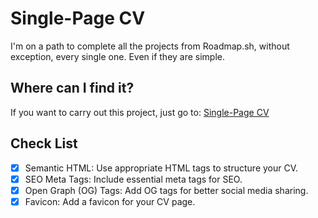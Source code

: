 # Single-Page CV 

I'm on a path to complete all the projects from Roadmap.sh, without exception, every single one. Even if they are simple.

## Where can I find it?

If you want to carry out this project, just go to: [Single-Page CV](https://roadmap.sh/projects/single-page-cv)

## Check List
- [X]  Semantic HTML: Use appropriate HTML tags to structure your CV.
- [X]  SEO Meta Tags: Include essential meta tags for SEO.
- [X]  Open Graph (OG) Tags: Add OG tags for better social media sharing.
- [X]  Favicon: Add a favicon for your CV page.
